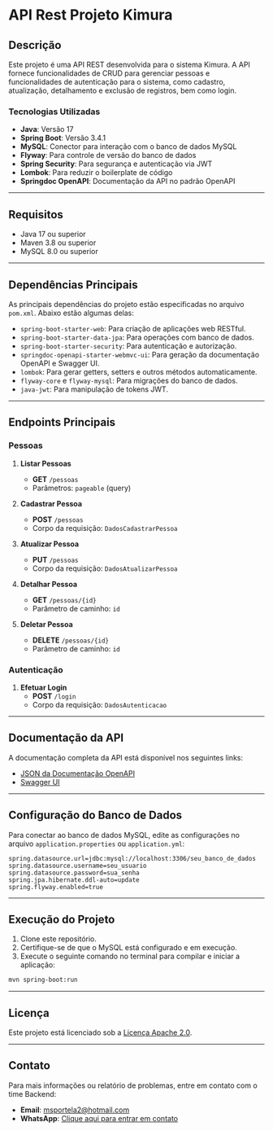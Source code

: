 # API Rest Projeto Kimura

## Descrição

Este projeto é uma API REST desenvolvida para o sistema Kimura. A API fornece funcionalidades de CRUD para gerenciar pessoas e funcionalidades de autenticação para o sistema, como cadastro, atualização, detalhamento e exclusão de registros, bem como login.

### Tecnologias Utilizadas

- **Java**: Versão 17
- **Spring Boot**: Versão 3.4.1
- **MySQL**: Conector para interação com o banco de dados MySQL
- **Flyway**: Para controle de versão do banco de dados
- **Spring Security**: Para segurança e autenticação via JWT
- **Lombok**: Para reduzir o boilerplate de código
- **Springdoc OpenAPI**: Documentação da API no padrão OpenAPI

---

## Requisitos

- Java 17 ou superior
- Maven 3.8 ou superior
- MySQL 8.0 ou superior

---

## Dependências Principais

As principais dependências do projeto estão especificadas no arquivo `pom.xml`. Abaixo estão algumas delas:

- `spring-boot-starter-web`: Para criação de aplicações web RESTful.
- `spring-boot-starter-data-jpa`: Para operações com banco de dados.
- `spring-boot-starter-security`: Para autenticação e autorização.
- `springdoc-openapi-starter-webmvc-ui`: Para geração da documentação OpenAPI e Swagger UI.
- `lombok`: Para gerar getters, setters e outros métodos automaticamente.
- `flyway-core` e `flyway-mysql`: Para migrações do banco de dados.
- `java-jwt`: Para manipulação de tokens JWT.

---

## Endpoints Principais

### Pessoas

1. **Listar Pessoas**
   - **GET** `/pessoas`
   - Parâmetros: `pageable` (query)

2. **Cadastrar Pessoa**
   - **POST** `/pessoas`
   - Corpo da requisição: `DadosCadastrarPessoa`

3. **Atualizar Pessoa**
   - **PUT** `/pessoas`
   - Corpo da requisição: `DadosAtualizarPessoa`

4. **Detalhar Pessoa**
   - **GET** `/pessoas/{id}`
   - Parâmetro de caminho: `id`

5. **Deletar Pessoa**
   - **DELETE** `/pessoas/{id}`
   - Parâmetro de caminho: `id`

### Autenticação

1. **Efetuar Login**
   - **POST** `/login`
   - Corpo da requisição: `DadosAutenticacao`

---

## Documentação da API

A documentação completa da API está disponível nos seguintes links:

- [JSON da Documentação OpenAPI](http://localhost:8080/v3/api-docs)
- [Swagger UI](http://localhost:8080/swagger-ui/index.html#/)

---

## Configuração do Banco de Dados

Para conectar ao banco de dados MySQL, edite as configurações no arquivo `application.properties` ou `application.yml`:

```properties
spring.datasource.url=jdbc:mysql://localhost:3306/seu_banco_de_dados
spring.datasource.username=seu_usuario
spring.datasource.password=sua_senha
spring.jpa.hibernate.ddl-auto=update
spring.flyway.enabled=true
```

---

## Execução do Projeto

1. Clone este repositório.
2. Certifique-se de que o MySQL está configurado e em execução.
3. Execute o seguinte comando no terminal para compilar e iniciar a aplicação:

```bash
mvn spring-boot:run
```

---

## Licença

Este projeto está licenciado sob a [Licença Apache 2.0](http://voll.med/api/licenca).

---

## Contato

Para mais informações ou relatório de problemas, entre em contato com o time Backend:

- **Email**: msportela2@hotmail.com
- **WhatsApp**: [Clique aqui para entrar em contato](https://api.whatsapp.com/send/?phone=61986210645&text=Tenho+perguntas+sobre+a+API+kimura&type=phone_number&app_absent=0)

